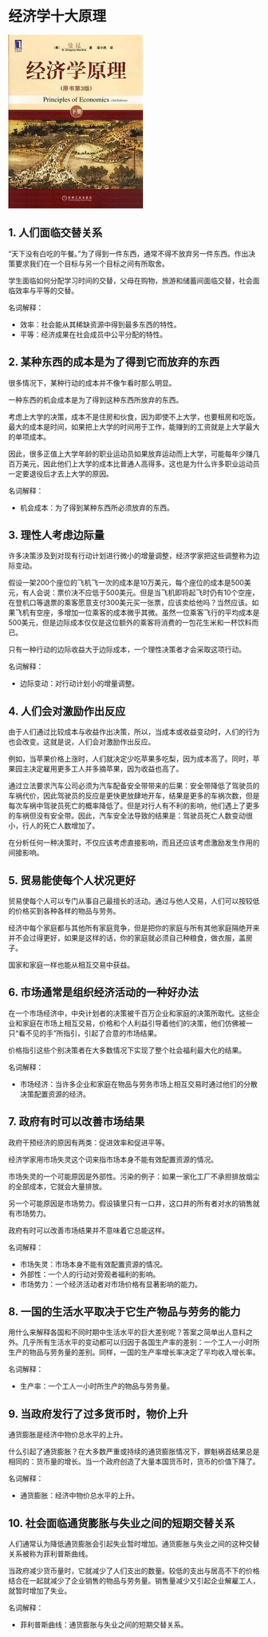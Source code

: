 # 经济学十大原理

![cover](principles-of-economics.jpg)

## 1. 人们面临交替关系

“天下没有白吃的午餐。”为了得到一件东西，通常不得不放弃另一件东西。作出决策要求我们在一个目标与另一个目标之间有所取舍。

学生面临如何分配学习时间的交替，父母在购物，旅游和储蓄间面临交替，社会面临效率与平等的交替。

名词解释：

- 效率：社会能从其稀缺资源中得到最多东西的特性。
- 平等：经济成果在社会成员中公平分配的特性。

## 2. 某种东西的成本是为了得到它而放弃的东西

很多情况下，某种行动的成本并不像乍看时那么明显。

一种东西的机会成本是为了得到这种东西所放弃的东西。

考虑上大学的决策，成本不是住房和伙食，因为即使不上大学，也要租房和吃饭。最大的成本是时间，如果把上大学的时间用于工作，能赚到的工资就是上大学最大的单项成本。

因此，很多正值上大学年龄的职业运动员如果放弃运动而上大学，可能每年少赚几百万美元，因此他们上大学的成本比普通人高得多。这也是为什么许多职业运动员一定要退役后才去上大学的原因。

名词解释：

- 机会成本：为了得到某种东西所必须放弃的东西。

## 3. 理性人考虑边际量

许多决策涉及到对现有行动计划进行微小的增量调整，经济学家把这些调整称为边际变动。

假设一架200个座位的飞机飞一次的成本是10万美元，每个座位的成本是500美元，有人会说：票价决不应低于500美元。但是当飞机即将起飞时仍有10个空座，在登机口等退票的乘客愿意支付300美元买一张票，应该卖给他吗？当然应该。如果飞机有空座，多增加一位乘客的成本微乎其微。虽然一位乘客飞行的平均成本是500美元，但是边际成本仅仅是这位额外的乘客将消费的一包花生米和一杯饮料而已。

只有一种行动的边际收益大于边际成本，一个理性决策者才会采取这项行动。

名词解释：

- 边际变动：对行动计划小的增量调整。

## 4. 人们会对激励作出反应

由于人们通过比较成本与收益作出决策，所以，当成本或收益变动时，人们的行为也会改变。这就是说，人们会对激励作出反应。

例如，当苹果价格上涨时，人们就决定少吃苹果多吃梨，因为成本高了。同时，苹果园主决定雇用更多工人并多摘苹果，因为收益也高了。

通过立法要求汽车公司必须为汽车配备安全带带来的后果：安全带降低了驾驶员的车祸代价，因此驾驶员的反应是更快更放肆地开车，结果是更多的车祸次数，但是每次车祸中驾驶员死亡的概率降低了。但是对行人有不利的影响，他们遇上了更多的车祸但没有安全带。因此，汽车安全法导致的结果是：驾驶员死亡人数变动很小，行人的死亡人数增加了。

在分析任何一种决策时，不仅应该考虑直接影响，而且还应该考虑激励发生作用的间接影响。

## 5. 贸易能使每个人状况更好

贸易使每个人可以专门从事自己最擅长的活动。通过与他人交易，人们可以按较低的价格买到各种各样的物品与劳务。

经济中每个家庭都与其他所有家庭竞争，但是把你的家庭与所有其他家庭隔绝开来并不会过得更好，如果是这样的话，你的家庭就必须自己种粮食，做衣服，盖房子。

国家和家庭一样也能从相互交易中获益。

## 6. 市场通常是组织经济活动的一种好办法

在一个市场经济中，中央计划者的决策被千百万企业和家庭的决策所取代。这些企业和家庭在市场上相互交易，价格和个人利益引导着他们的决策，他们仿佛被一只“看不见的手”所指引，引起了合意的市场结果。

价格指引这些个别决策者在大多数情况下实现了整个社会福利最大化的结果。

名词解释：

- 市场经济：当许多企业和家庭在物品与劳务市场上相互交易时通过他们的分散决策配置资源的经济。

## 7. 政府有时可以改善市场结果

政府干预经济的原因有两类：促进效率和促进平等。

经济学家用市场失灵这个词来指市场本身不能有效配置资源的情况。

市场失灵的一个可能原因是外部性。污染的例子：如果一家化工厂不承担排放烟尘的全部成本，它就会大量排放。

另一个可能原因是市场势力。假设镇里只有一口井，这口井的所有者对水的销售就有市场势力。

政府有时可以改善市场结果并不意味着它总能这样。

名词解释：

- 市场失灵：市场本身不能有效配置资源的情况。
- 外部性：一个人的行动对旁观者福利的影响。
- 市场势力：一个经济活动者对市场价格有显著影响的能力。

## 8. 一国的生活水平取决于它生产物品与劳务的能力

用什么来解释各国和不同时期中生活水平的巨大差别呢？答案之简单出人意料之外。几乎所有生活水平的变动都可以归因于各国生产率的差别：一个工人一小时所生产的物品与劳务量的差别。同样，一国的生产率增长率决定了平均收入增长率。

名词解释：

- 生产率：一个工人一小时所生产的物品与劳务量。

## 9. 当政府发行了过多货币时，物价上升

通货膨胀是经济中物价总水平的上升。

什么引起了通货膨胀？在大多数严重或持续的通货膨胀情况下，罪魁祸首结果总是相同的：货币量的增长。当一个政府创造了大量本国货币时，货币的价值下降了。

名词解释：

- 通货膨胀：经济中物价总水平的上升。

## 10. 社会面临通货膨胀与失业之间的短期交替关系

人们通常认为降低通货膨胀会引起失业暂时增加。通货膨胀与失业之间的这种交替关系被称为菲利普斯曲线。

当政府减少货币量时，它就减少了人们支出的数量。较低的支出与居高不下的价格结合在一起就减少了企业销售的物品与劳务量。销售量减少又引起企业解雇工人，就暂时增加了失业。

名词解释：

- 菲利普斯曲线：通货膨胀与失业之间的短期交替关系。
